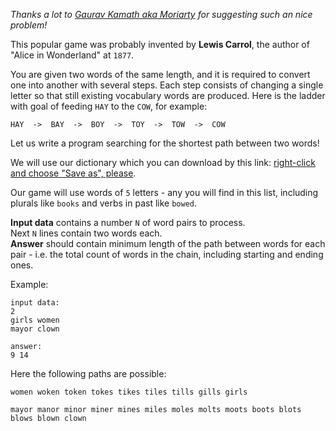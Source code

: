 _Thanks a lot to [Gaurav Kamath aka Moriarty](../user_profile/gauravkamath108) for suggesting such an nice problem!_

This popular game was probably invented by **Lewis Carrol**, the author of "Alice in Wonderland" at `1877`.

You are given two words of the same length, and it is required to convert one into another with several steps. Each
step consists of changing a single letter so that still existing vocabulary words are produced. Here is the ladder
with goal of feeding `HAY` to the `COW`, for example:

    HAY  ->  BAY  ->  BOY  ->  TOY  ->  TOW  ->  COW

Let us write a program searching for the shortest path between two words!

We will use our dictionary which you can download by this link:
[right-click and choose "Save as", please](http://www.codeabbey.com/data/words.txt).

Our game will use words of `5` letters - any you will find in this list, including plurals like `books` and verbs in
past like `bowed`.

**Input data** contains a number `N` of word pairs to process.  
Next `N` lines contain two words each.  
**Answer** should contain minimum length of the path between words for each pair - i.e. the total count
of words in the chain, including starting and ending ones.

Example:

    input data:
	2
	girls women
	mayor clown
	
	answer:
	9 14

Here the following paths are possible:

	women woken token tokes tikes tiles tills gills girls
	
	mayor manor minor miner mines miles moles molts moots boots blots blows blown clown
